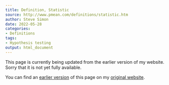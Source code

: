 ```yaml
---
title: Definition, Statistic
source: http://www.pmean.com/definitions/statistic.htm
author: Steve Simon
date: 2022-05-28
categories:
- Definitions
tags:
- Hypothesis testing
output: html_document
---
```


This page is currently being updated from the earlier version of my website. Sorry that it is not yet fully available.

<!---More--->

You can find an [earlier version][sim1] of this page on my [original website][sim2].

[sim1]: http://www.pmean.com/definitions/statistic.htm
[sim2]: http://www.pmean.com/original_site.html
